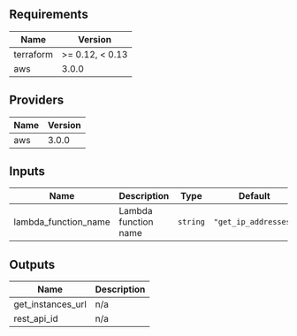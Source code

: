 ## Requirements

| Name | Version |
|------|---------|
| terraform | >= 0.12, < 0.13 |
| aws | 3.0.0 |

## Providers

| Name | Version |
|------|---------|
| aws | 3.0.0 |

## Inputs

| Name | Description | Type | Default | Required |
|------|-------------|------|---------|:--------:|
| lambda\_function\_name | Lambda function name | `string` | `"get_ip_addresses"` | no |

## Outputs

| Name | Description |
|------|-------------|
| get\_instances\_url | n/a |
| rest\_api\_id | n/a |

